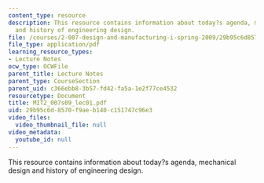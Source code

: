 ```yaml
---
content_type: resource
description: This resource contains information about today?s agenda, mechanical design
  and history of engineering design.
file: /courses/2-007-design-and-manufacturing-i-spring-2009/29b95c6d8570f9aeb140c151747c96e3_MIT2_007s09_lec01.pdf
file_type: application/pdf
learning_resource_types:
- Lecture Notes
ocw_type: OCWFile
parent_title: Lecture Notes
parent_type: CourseSection
parent_uid: c366ebb8-3b57-fd42-fa5a-1e2f77ce4532
resourcetype: Document
title: MIT2_007s09_lec01.pdf
uid: 29b95c6d-8570-f9ae-b140-c151747c96e3
video_files:
  video_thumbnail_file: null
video_metadata:
  youtube_id: null
---
```

This resource contains information about today?s agenda, mechanical design and history of engineering design.

